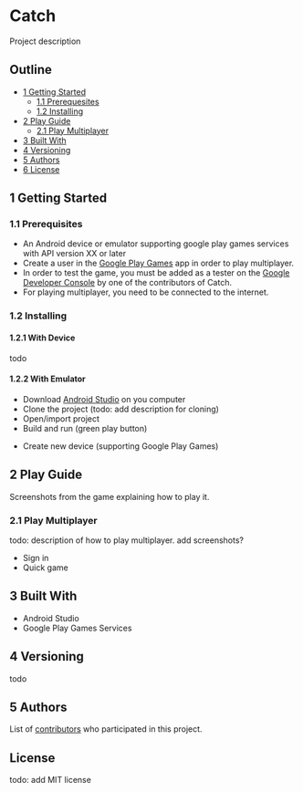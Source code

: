 # Catch
Project description

## Outline
- [1 Getting Started](#getting-started)
  * [1.1 Prerequesites](#prerequisites)
  * [1.2 Installing](#installing)
- [2 Play Guide](#play)
  * [2.1 Play Multiplayer](#play-multi)
- [3 Built With](#built-with)
- [4 Versioning](#versioning)
- [5 Authors](#authors)
- [6 License](#license)

<a name="getting-started"></a>
## 1 Getting Started

<a name="prerequisites"></a>
### 1.1 Prerequisites
- An Android device or emulator supporting google play games services with API version XX or later
- Create a user in the [Google Play Games](https://play.google.com/store/apps/details?id=com.google.android.play.games&hl=en) app in order to play multiplayer.
- In order to test the game, you must be added as a tester on the [Google Developer Console](https://console.developers.google.com) by one of the contributors of Catch. 
- For playing multiplayer, you need to be connected to the internet. 

<a name="installing"></a>
### 1.2 Installing

#### 1.2.1 With Device
todo

#### 1.2.2 With Emulator
- Download [Android Studio](https://developer.android.com/studio) on you computer
- Clone the project (todo: add description for cloning)
- Open/import project
- Build and run (green play button) 
 * Create new device (supporting Google Play Games) 

<a name="play"></a>
## 2 Play Guide
Screenshots from the game explaining how to play it.

<a name="play-multi"></a>
### 2.1 Play Multiplayer
todo: description of how to play multiplayer. add screenshots?
- Sign in
- Quick game

<a name="built-with"></a>
## 3 Built With
- Android Studio
- Google Play Games Services

<a name="versioning"></a>
## 4 Versioning
todo

<a name="authors"></a>
## 5 Authors

List of [contributors](https://github.com/maalfrid/Catch/graphs/contributors) who participated in this project.

<a name="license"></a>
## License

todo: add MIT license
